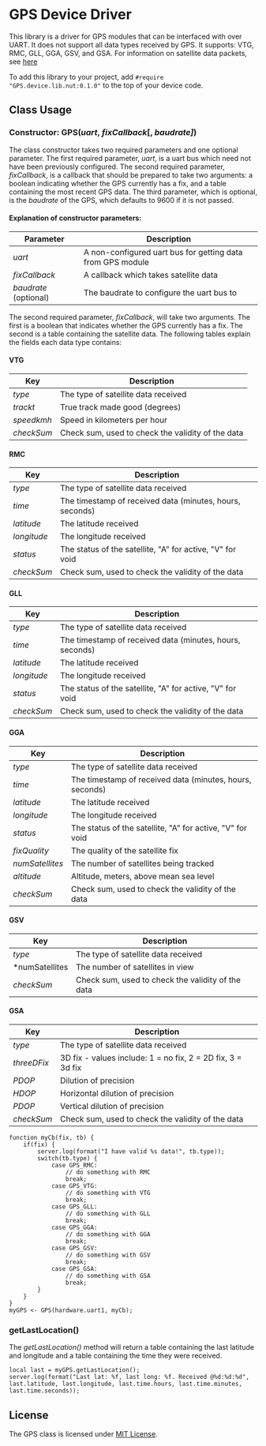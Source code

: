 # GPS Device Driver

This library is a driver for GPS modules that can be interfaced with over UART. It does not support all data types received by GPS. It supports: VTG, RMC, GLL, GGA, GSV, and GSA. For information on satellite data packets, see [here](http://www.gpsinformation.org/dale/nmea.htm)

To add this library to your project, add ```#require "GPS.device.lib.nut:0.1.0"``` to the top of your device code.

## Class Usage

### Constructor: GPS(*uart*, *fixCallback*[, *baudrate]*)

The class constructor takes two required parameters and one optional parameter. The first required parameter, *uart*, is a uart bus which need not have been previously configured. The second required parameter, *fixCallback*, is a callback that should be prepared to take two arguments: a boolean indicating whether the GPS currently has a fix, and a table containing the most recent GPS data. The third parameter, which is optional, is the *baudrate* of the GPS, which defaults to 9600 if it is not passed.

#### Explanation of constructor parameters:

| Parameter | Description                                                |
| --------- | ---------------------------------------------------------- |
| *uart*    | A non-configured uart bus for getting data from GPS module |
| *fixCallback* | A callback which takes satellite data                  |
| *baudrate* (optional) | The baudrate to configure the uart bus to      |


The second required parameter, *fixCallback*, will take two arguments. The first is a boolean that indicates whether the GPS currently has a fix. The second is a table containing the satellite data. The following tables explain the fields each data type contains:

#### VTG

| Key             | Description                                            |
| --------------- | ------------------------------------------------------ |
| *type*          | The type of satellite data received                    |
| *trackt*        | True track made good (degrees)                         |
| *speedkmh*      | Speed in kilometers per hour                           |
| *checkSum*      | Check sum, used to check the validity of the data      |

#### RMC

| Key             | Description                                               |
| --------------- | --------------------------------------------------------- |
| *type*          | The type of satellite data received                       |
| *time*          | The timestamp of received data (minutes, hours, seconds)  |
| *latitude*      | The latitude received                                     |
| *longitude*     | The longitude received                                    |
| *status*        | The status of the satellite, "A" for active, "V" for void |
| *checkSum*      | Check sum, used to check the validity of the data         |

#### GLL

| Key             | Description                                               |
| --------------- | --------------------------------------------------------- |
| *type*          | The type of satellite data received                       |
| *time*          | The timestamp of received data (minutes, hours, seconds)  |
| *latitude*      | The latitude received                                     |
| *longitude*     | The longitude received                                    |
| *status*        | The status of the satellite, "A" for active, "V" for void |
| *checkSum*      | Check sum, used to check the validity of the data         |

#### GGA

| Key             | Description                                               |
| --------------- | --------------------------------------------------------- |
| *type*          | The type of satellite data received                       |
| *time*          | The timestamp of received data (minutes, hours, seconds)  |
| *latitude*      | The latitude received                                     |
| *longitude*     | The longitude received                                    |
| *status*        | The status of the satellite, "A" for active, "V" for void |
| *fixQuality*    | The quality of the satellite fix                          |
| *numSatellites* | The number of satellites being tracked                    |
| *altitude*      | Altitude, meters, above mean sea level                    |
| *checkSum*      | Check sum, used to check the validity of the data         |

#### GSV

| Key             | Description                                               |
| --------------- | --------------------------------------------------------- |
| *type*          | The type of satellite data received                       |
| *numSatellites  | The number of satellites in view                          |
| *checkSum*      | Check sum, used to check the validity of the data         |

#### GSA

| Key             | Description                                                 |
| --------------- | ----------------------------------------------------------- |
| *type*          | The type of satellite data received                         |
| *threeDFix*     | 3D fix - values include: 1 = no fix, 2 = 2D fix, 3 = 3d fix |
| *PDOP*          | Dilution of precision                                       |
| *HDOP*          | Horizontal dilution of precision                            |
| *PDOP*          | Vertical dilution of precision                              |
| *checkSum*      | Check sum, used to check the validity of the data           |

```squirrel
function myCb(fix, tb) {
    if(fix) {
        server.log(format("I have valid %s data!", tb.type));
        switch(tb.type) {
            case GPS_RMC:
                // do something with RMC
                break;
            case GPS_VTG: 
                // do something with VTG
                break;
            case GPS_GLL:
                // do something with GLL
                break;
            case GPS_GGA:
                // do something with GGA
                break;
            case GPS_GSV:
                // do something with GSV
                break;
            case GPS_GSA:
                // do something with GSA
                break;
        }
    }
}
myGPS <- GPS(hardware.uart1, myCb);
```

### getLastLocation()

The *getLastLocation()* method will return a table containing the last latitude and longitude and a table containing the time they were received.

```squirrel
local last = myGPS.getLastLocation();
server.log(format("Last lat: %f, last long: %f. Received @%d:%d:%d", last.latitude, last.longitude, last.time.hours, last.time.minutes, last.time.seconds));
```

## License

The GPS class is licensed under [MIT License](./LICENSE).